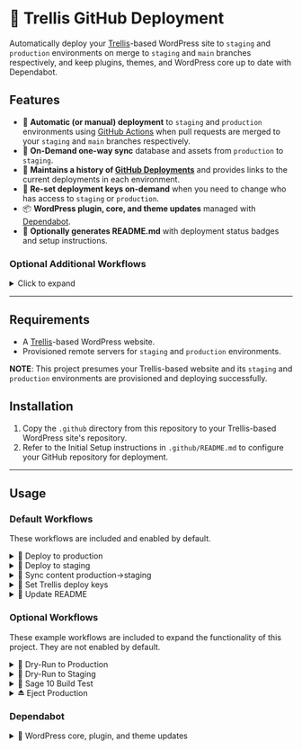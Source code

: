 # 🚀 Trellis GitHub Deployment

Automatically deploy your [Trellis](https://roots.io/trellis/)-based WordPress site to `staging` and `production` environments on merge to `staging` and `main` branches respectively, and keep plugins, themes, and WordPress core up to date with Dependabot.

## Features

- 🚀 **Automatic (or manual) deployment** to `staging` and `production` environments using [GitHub Actions](https://github.com/features/actions) when pull requests are merged to your `staging` and `main` branches respectively.
- 🔄 **On-Demand one-way sync** database and assets from `production` to `staging`.
- 🔗 **Maintains a history of [GitHub Deployments](https://docs.github.com/en/rest/reference/repos#create-a-deployment)** and provides links to the current deployments in each environment.
- 🔑 **Re-set deployment keys on-demand** when you need to change who has access to `staging` or `production`.
- 📦 **WordPress plugin, core, and theme updates** managed with [Dependabot](https://docs.github.com/en/code-security/supply-chain-security/keeping-your-dependencies-updated-automatically/about-dependabot-version-updates).
- 📝 **Optionally generates README.md** with deployment status badges and setup instructions.

### Optional Additional Workflows
<details>
<summary>Click to expand</summary>

- 🌱 **Sage 10 build test** on pull request or on-demand (make sure your theme builds before you deploy it!).
- 🧪 **Dry-run deployments** to `staging` and `production` environments on pull request or on-demand (confirm Trellis can deploy successfully without finalizing the deployment).
- ⏏️ **Eject WordPress site** from Bedrock and Trellis and prepare database and assets for migration to traditional WordPress hosting.

</details>

---
## Requirements

- A [Trellis](https://roots.io/trellis/docs/installing-trellis/)-based WordPress website.
- Provisioned remote servers for `staging` and `production` environments.

**NOTE**: This project presumes your Trellis-based website and its `staging` and `production` environments are provisioned and deploying successfully.

## Installation

1. Copy the `.github` directory from this repository to your Trellis-based WordPress site's repository.
2. Refer to the Initial Setup instructions in `.github/README.md` to configure your GitHub repository for deployment.

---

## Usage

### Default Workflows

These workflows are included and enabled by default.

<details>
<summary>🚀 Deploy to production</summary>

```md
.github/workflows/deploy-production.yml
```

 Automatically deploys to the `production` environment when a `pull_request` is `merged` to the `main` branch. This action can also be run manually from the "Actions" tab in GitHub.

When a deploy to `production` is completed, the following occurs:

- A new release is created with the current date and time including site's database and uploads attached as artifacts (GitHub release size restrictions apply).
- A GitHub Deployment is created with a link to the environment.

</details>

<details>
<summary>🚀 Deploy to staging</summary>
  
```md
.github/workflows/deploy-staging.yml
```

Automatically deploys to the `staging` environment when a `pull_request` is `merged` to the `staging` branch. This action can also be run manually from the "Actions" tab in GitHub.

When a deploy to `staging` is completed, the following occurs:

- A new tag is created with the current date and time.
- A GitHub Deployment is created with a link to the environment.

</details>

<details>
<summary>🔄 Sync content production->staging</summary>

```md
.github/workflows/sync-content-production-to-staging.yml
```

Copy the database and assets from the `production` environment to the `staging` environment overwriting the staging environment's database and assets.

</details>

<details>
<summary>🔑 Set Trellis deploy keys</summary>

```md
.github/workflows/set-trellis-deploy-keys.yml
```

Updates the ssh keys used by Trellis to deploy to the `staging` or `production` environments. This action can be run manually from the "Actions" tab in GitHub.

This action replaces the current deploy keys with keys with keys defined in one or more of the following locations:

- 'trellis/group_vars/all/users.yml'
- GitHub secrets named `TRELLIS_DEPLOY_KEYS`
- A new key entered manually when running the action

</details>
<details>
<summary>📝 Update README</summary>

```md
.github/workflows/update-readme.yml
```

Updates the README.md with the current deployment status badges. This action can be run manually from the "Actions" tab in GitHub.
</details>

### Optional Workflows

These example workflows are included to expand the functionality of this project. They are not enabled by default.

<details>
<summary>🧪 Dry-Run to Production</summary>

```md
.github/examples/dryrun-production.yml
```

⚠️ **NOTE:** This workflow must be moved to the `.github/workflows` directory to be used.

Performs a "dry-run" deployment to the `production` environment, testing all aspects of a Trellis deployment without finalizing the deploy. Automatically deploys to the `staging` environment when a `pull_request` is `opened` to the `main` branch. This action can also be run manually from the "Actions" tab in GitHub.
</details>
<details>
<summary>🧪 Dry-Run to Staging</summary>

```md
.github/examples/dryrun-staging.yml
```

⚠️ **NOTE:** This workflow must be moved to the `.github/workflows` directory to be used. 

Performs a "dry-run" deployment to the `staging` environment, testing all aspects of a Trellis deployment without finalizing the deploy. Automatically deploys to the `staging` environment when a `pull_request` is `opened` to the `staging` branch. This action can also be run manually from the "Actions" tab in GitHub.
</details>
<details>
<summary>🌱 Sage 10 Build Test</summary>

```md
.github/examples/sage10-build-test.yml
```

⚠️ **NOTE:** This workflow must be moved to the `.github/workflows` directory to be used.

⚠️ **NOTE:** You must edit this workflow to update the `theme_slug` variable with your theme's slug.

Builds the Sage 10 theme and runs the theme's tests. Automatically runs when a `push` is made to any branch.
</details>
<details>
<summary>⏏️ Eject Production</summary>

```md
.github/examples/eject-production.yml
```

⚠️ **NOTE:** This workflow must be moved to the `.github/workflows` directory to be used.

Exports a WordPress site built with Trellis from the `production` environment for delivery to a traditional WordPress environment and attach artifacts to the workflow run for download.  This action can be run manually from the "Actions" tab in GitHub.
</details>

### Dependabot

<details>
<summary>🤖 WordPress core, plugin, and theme updates</summary>

Dependabot will check for updates to WordPress themes, plugins, and core as defined in `site/composer.json` on a weekly basis and propose updates as pull requests to the `staging` branch. You can change this behavior by editing the `.github/dependabot.yml` file.
</details>
